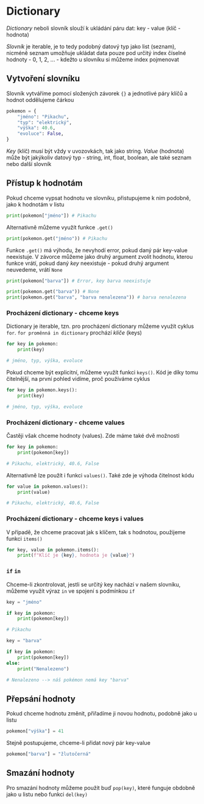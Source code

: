 # Dictionary

_Dictionary_ neboli slovník slouží k ukládání páru dat: key - value (klíč - hodnota)

_Slovník_ je iterable, je to tedy podobný datový typ jako list (seznam), nicméně seznam umožňuje ukládat data pouze pod určitý index číselné hodnoty - 0, 1, 2, ... - kdežto u slovníku si můžeme index pojmenovat

## Vytvoření slovníku

Slovník vytváříme pomocí složených závorek `{}` a jednotlivé páry klíčů a hodnot oddělujeme čárkou

```python
pokemon = {
    "jméno": "Pikachu",
    "typ": "elektrický",
    "výška": 40.6,
    "evoluce": False,
}
```

_Key_ (klíč) musí být vždy v uvozovkách, tak jako string. _Value_ (hodnota) může být jakýkoliv datový typ - string, int, float, boolean, ale také seznam nebo další slovník

## Přístup k hodnotám

Pokud chceme vypsat hodnotu ve slovníku, přistupujeme k nim podobně, jako k hodnotám v listu

```python
print(pokemon["jméno"]) # Pikachu
```

Alternativně můžeme využít funkce `.get()`

```python
print(pokemon.get("jméno")) # Pikachu
```

Funkce `.get()` má výhodu, že nevyhodí error, pokud daný pár key-value neexistuje. V závorce můžeme jako druhý argument zvolit hodnotu, kterou funkce vrátí, pokud daný *key* neexistuje - pokud druhý argument neuvedeme, vrátí `None`

```python
print(pokemon["barva"]) # Error, key barva neexistuje

print(pokemon.get("barva")) # None
print(pokemon.get("barva", "barva nenalezena")) # barva nenalezena
```

### Procházení dictionary - chceme keys

Dictionary je iterable, tzn. pro procházení dictionary můžeme využít cyklus `for`. `for proměnná in dictionary` prochází *klíče* (keys)

```python
for key in pokemon:
    print(key)

# jméno, typ, výška, evoluce
```

Pokud chceme být explicitní, můžeme využít funkci `keys()`. Kód je díky tomu čitelnější, na první pohled vidíme, proč používáme cyklus

```python
for key in pokemon.keys():
    print(key)

# jméno, typ, výška, evoluce
```

### Procházení dictionary - chceme values

Častěji však chceme hodnoty (values). Zde máme také dvě možnosti

```python
for key in pokemon:
    print(pokemon[key])

# Pikachu, elektrický, 40.6, False
```

Alternativně lze použít i funkci `values()`. Také zde je výhoda čitelnost kódu

```python
for value in pokemon.values():
    print(value)

# Pikachu, elektrický, 40.6, False
```

### Procházení dictionary - chceme keys i values

V případě, že chceme pracovat jak s klíčem, tak s hodnotou, použijeme funkci `items()`

```python
for key, value in pokemon.items():
    print(f"Klíč je {key}, hodnota je {value}")
```

### `if` `in`

Chceme-li zkontrolovat, jestli se určitý key nachází v našem slovníku, můžeme využít výraz `in` ve spojení s podmínkou `if`

```python
key = "jméno"

if key in pokemon:
    print(pokemon[key])

# Pikachu
```

```python
key = "barva"

if key in pokemon:
    print(pokemon[key])
else:
    print("Nenalezeno")

# Nenalezeno --> náš pokémon nemá key "barva"
```

## Přepsání hodnoty

Pokud chceme hodnotu změnit, přiřadíme ji novou hodnotu, podobně jako u listu

```python
pokemon["výška"] = 41
```

Stejně postupujeme, chceme-li přidat nový pár key-value

```python
pokemon["barva"] = "žlutočerná"
```

## Smazání hodnoty

Pro smazání hodnoty můžeme použít buď `pop(key)`, které funguje obdobně jako u listu nebo funkci `del(key)`

